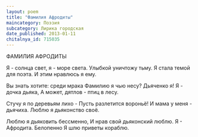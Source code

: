 ```yaml
---
layout: poem
title: "Фамилия Афродиты"
maincategory: Поэзия
subcategory: Лирика городская
date_published: 2013-01-11
chitalnya_id: 715035
---
```




ФАМИЛИЯ АФРОДИТЫ

Я - солнца свет, я - море света.
Улыбкой уничтожу тьму.
Я стала темой для поэта.
И этим нравлюсь я ему.

Вы знать хотите: среди мрака
Фамилию я чью несу?
Дьяченко я! Я - дочка дьяка,
А может, дятлов - птиц в лесу.

Стучу я по деревьям лихо -
Пусть разлетится вороньё!
И мама у меня  - дьячиха.
Люблю я дьяконство своё.

Люблю я дьяковить бессменно,
И нрав свой дьяконский люблю.
Я - Афродита. Белопенно
Я шлю приветы кораблю.






